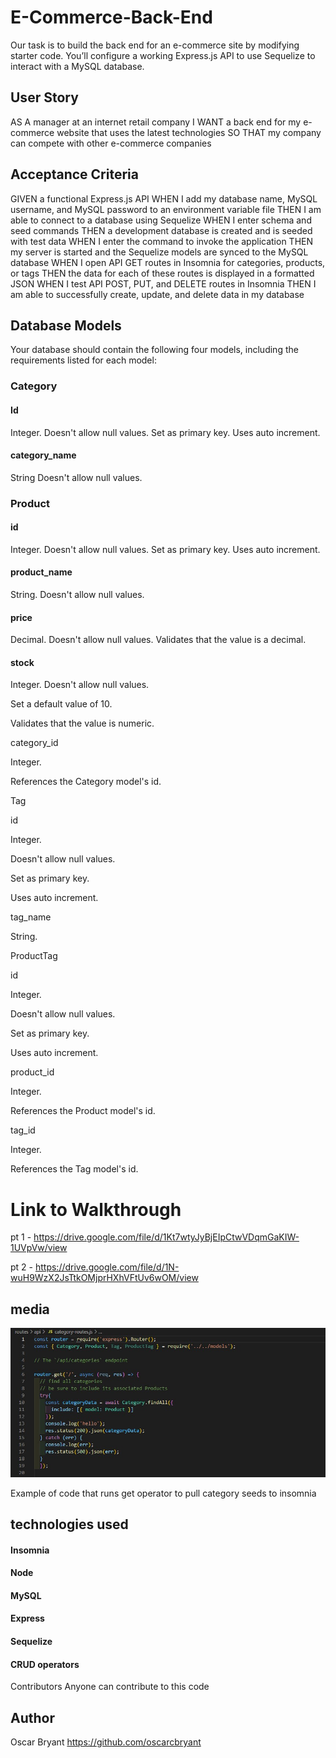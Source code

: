 # E-Commerce-Back-End
Our task is to build the back end for an e-commerce site by modifying starter code. You’ll configure a working Express.js API to use Sequelize to interact with a MySQL database.

## User Story

AS A manager at an internet retail company
I WANT a back end for my e-commerce website that uses the latest technologies
SO THAT my company can compete with other e-commerce companies

## Acceptance Criteria
GIVEN a functional Express.js API
WHEN I add my database name, MySQL username, and MySQL password to an environment variable file
THEN I am able to connect to a database using Sequelize
WHEN I enter schema and seed commands
THEN a development database is created and is seeded with test data
WHEN I enter the command to invoke the application
THEN my server is started and the Sequelize models are synced to the MySQL database
WHEN I open API GET routes in Insomnia for categories, products, or tags
THEN the data for each of these routes is displayed in a formatted JSON
WHEN I test API POST, PUT, and DELETE routes in Insomnia
THEN I am able to successfully create, update, and delete data in my database

## Database Models
Your database should contain the following four models, including the requirements listed for each model:


### Category
#### Id

Integer.
Doesn't allow null values.
Set as primary key.
Uses auto increment.

#### category_name

String
Doesn't allow null values.


### Product

#### id
Integer.
Doesn't allow null values.
Set as primary key.
Uses auto increment.


#### product_name

String.
Doesn't allow null values.


#### price

Decimal.
Doesn't allow null values.
Validates that the value is a decimal.

#### stock
Integer.
Doesn't allow null values.


Set a default value of 10.


Validates that the value is numeric.




category_id


Integer.


References the Category model's id.






Tag


id


Integer.


Doesn't allow null values.


Set as primary key.


Uses auto increment.




tag_name

String.





ProductTag


id


Integer.


Doesn't allow null values.


Set as primary key.


Uses auto increment.




product_id


Integer.


References the Product model's id.



tag_id


Integer.


References the Tag model's id.

# Link to Walkthrough

pt 1 - https://drive.google.com/file/d/1Kt7wtyJyBjEIpCtwVDqmGaKIW-1UVpVw/view

pt 2 - https://drive.google.com/file/d/1N-wuH9WzX2JsTtkOMjprHXhVFtUv6wOM/view

## media

![Alt text](media/get-example.jpg)

Example of code that runs get operator to pull category seeds to insomnia

## technologies used

#### Insomnia
#### Node
#### MySQL
#### Express
#### Sequelize
#### CRUD operators

Contributors
Anyone can contribute to this code

## Author

Oscar Bryant
https://github.com/oscarcbryant

